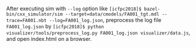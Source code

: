 After executing sim with `--log` option like
`[icfpc2018]$ bazel-bin/cxx_simulator/sim --target=data/cmodels/FA001_tgt.mdl --trace=FA001.nbt --log=FA001_log.json`,
preprocess the log file `FA001_log.json` by
`[icfpc2018]$ python visualizer/tools/preprocess_log.py FA001_log.json visualizer/data.js`,
and open index.html on a browser.
